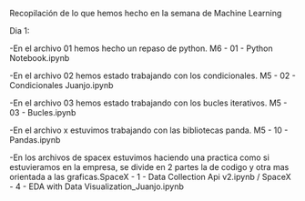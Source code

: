 Recopilación de lo que hemos hecho en la semana de Machine Learning

Dia 1:

-En el archivo 01 hemos hecho un repaso de python.  M6 - 01 - Python Notebook.ipynb

-En el archivo 02 hemos estado trabajando con los condicionales. M5 - 02 - Condicionales Juanjo.ipynb

-En el archivo 03 hemos estado trabajando con los bucles iterativos. M5 - 03 - Bucles.ipynb

-En el archivo x estuvimos trabajando con las bibliotecas panda. M5 - 10 - Pandas.ipynb 

-En los archivos de spacex estuvimos haciendo una practica como si estuvieramos en la empresa,
se divide en 2 partes la de codigo y otra mas orientada a las graficas.SpaceX - 1 - Data Collection Api v2.ipynb / SpaceX - 4 - EDA with Data Visualization_Juanjo.ipynb

